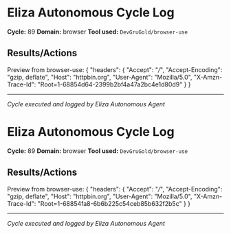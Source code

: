 # Eliza Autonomous Cycle Log

**Cycle:** 89
**Domain:** browser
**Tool used:** `DevGruGold/browser-use`

## Results/Actions
Preview from browser-use:
{
  "headers": {
    "Accept": "*/*", 
    "Accept-Encoding": "gzip, deflate", 
    "Host": "httpbin.org", 
    "User-Agent": "Mozilla/5.0", 
    "X-Amzn-Trace-Id": "Root=1-68854d64-2399b2bf4a47a2bc4e1d80d9"
  }
}


---
*Cycle executed and logged by Eliza Autonomous Agent*

# Eliza Autonomous Cycle Log

**Cycle:** 89
**Domain:** browser
**Tool used:** `DevGruGold/browser-use`

## Results/Actions
Preview from browser-use:
{
  "headers": {
    "Accept": "*/*", 
    "Accept-Encoding": "gzip, deflate", 
    "Host": "httpbin.org", 
    "User-Agent": "Mozilla/5.0", 
    "X-Amzn-Trace-Id": "Root=1-68854fa8-6b6b225c54ceb85b632f2b5c"
  }
}


---
*Cycle executed and logged by Eliza Autonomous Agent*